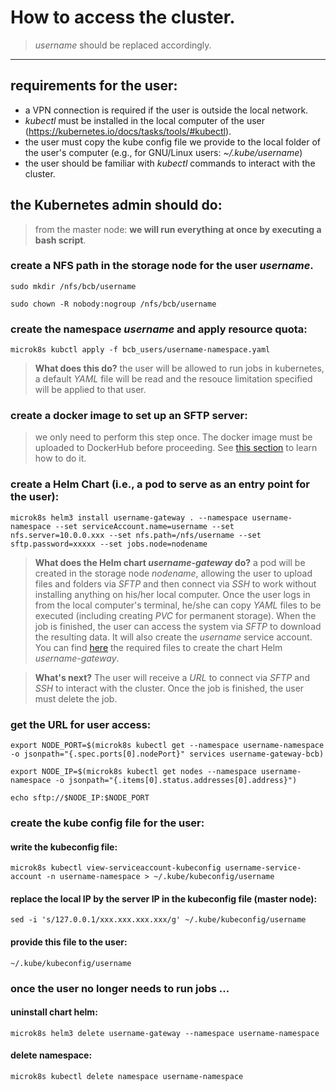 # How to access the cluster.
> *username* should be replaced accordingly.
---

## requirements for the user:
- a VPN connection is required if the user is outside the local network.
- *kubectl* must be installed in the local computer of the user (https://kubernetes.io/docs/tasks/tools/#kubectl).
- the user must copy the kube config file we provide to the local folder of the user's computer (e.g., for GNU/Linux users: *~/.kube/username*)
- the user should be familiar with *kubectl* commands to interact with the cluster.

## the Kubernetes admin should do:
> from the master node: **we will run everything at once by executing a bash script**.

### create a NFS path in the storage node for the user *username*. 

``sudo mkdir /nfs/bcb/username``

``sudo chown -R nobody:nogroup /nfs/bcb/username``

### create the namespace *username* and apply resource quota:

``microk8s kubctl apply -f bcb_users/username-namespace.yaml``

> **What does this do?** the user will be allowed to run jobs in kubernetes, a default *YAML* file will be read and the resouce limitation specified will be applied to that user.

### create a docker image to set up an SFTP server:

> we only need to perform this step once. The docker image must be uploaded to DockerHub before proceeding. See [this section](https://gitlab.com/fortunalab/kubernetes/-/tree/master/docker_sftp) to learn how to do it.

### create a Helm Chart (i.e., a pod to serve as an entry point for the user):

``microk8s helm3 install username-gateway . --namespace username-namespace --set serviceAccount.name=username --set nfs.server=10.0.0.xxx --set nfs.path=/nfs/username --set sftp.password=xxxxx --set jobs.node=nodename``

> **What does the Helm chart *username-gateway* do?** a pod will be created in the storage node *nodename*, allowing the user to upload files and folders via *SFTP* and then connect via *SSH* to work without installing anything on his/her local computer. Once the user logs in from the local computer's terminal, he/she can copy *YAML* files to be executed (including creating *PVC* for permanent storage). When the job is finished, the user can access the system via *SFTP* to download the resulting data. It will also create the *username* service account. You can find [here](https://gitlab.com/fortunalab/kubernetes/-/tree/master/bcb_user) the required files to create the chart Helm *username-gateway*.

> **What's next?** The user will receive a *URL* to connect via *SFTP* and *SSH* to interact with the cluster. Once the job is finished, the user must delete the job.

### get the URL for user access:

``export NODE_PORT=$(microk8s kubectl get --namespace username-namespace -o jsonpath="{.spec.ports[0].nodePort}" services username-gateway-bcb)``

``export NODE_IP=$(microk8s kubectl get nodes --namespace username-namespace -o jsonpath="{.items[0].status.addresses[0].address}")``

``echo sftp://$NODE_IP:$NODE_PORT``

### create the kube config file for the user:
#### write the kubeconfig file:

``
microk8s kubectl view-serviceaccount-kubeconfig username-service-account -n username-namespace > ~/.kube/kubeconfig/username
``

#### replace the local IP by the server IP in the kubeconfig file (master node):

``
sed -i 's/127.0.0.1/xxx.xxx.xxx.xxx/g' ~/.kube/kubeconfig/username
``

#### provide this file to the user:

``
~/.kube/kubeconfig/username
``

### once the user no longer needs to run jobs ...

#### uninstall chart helm:
``microk8s helm3 delete username-gateway --namespace username-namespace``

#### delete namespace:
``microk8s kubectl delete namespace username-namespace``    
